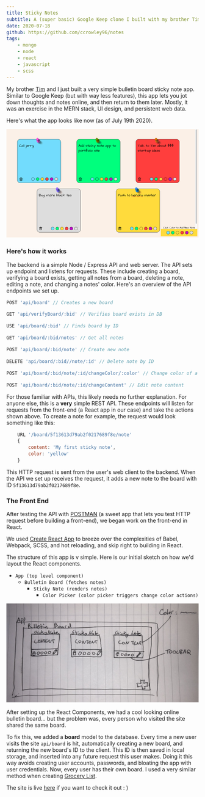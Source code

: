 ```yaml
---
title: Sticky Notes
subtitle: A (super basic) Google Keep clone I built with my brother Tim
date: 2020-07-18
github: https://github.com/ccrowley96/notes
tags: 
    - mongo
    - node
    - react
    - javascript
    - scss
---
```


My brother <a href = "https://timothycrowley.me" target="_blank">Tim</a> and I just built a very simple bulletin board sticky note app.  Similar to Google Keep (but with way less features), this app lets you jot down thoughts and notes online, and then return to them later.  Mostly, it was an exercise in the MERN stack, UI design, and persistent web data.

Here's what the app looks like now (as of July 19th 2020).

![Finished Sticky Note App](/img/sticky-notes/front-end.png)

### Here's how it works
The backend is a simple Node / Express API and web server.  The API sets up endpoint and listens for requests.  These include creating a board, verifying a board exists, getting all notes from a board, deleting a note, editing a note, and changing a notes' color.  Here's an overview of the API endpoints we set up.

```js
POST 'api/board' // Creates a new board 
```
```js
GET 'api/verifyBoard/:bid' // Verifies board exists in DB
```
```js
USE 'api/board/:bid' // Finds board by ID
```
```js
GET 'api/board/:bid/notes' // Get all notes
```
```js
POST 'api/board/:bid/note' // Create new note
```
```js
DELETE 'api/board/:bid//note/:id' // Delete note by ID
```
```js
POST 'api/board/:bid/note/:id/changeColor/:color' // Change color of a note
```
```js
POST 'api/board/:bid/note/:id/changeContent' // Edit note content
```

For those familiar with APIs, this likely needs no further explanation. For anyone else, this is a **very** simple REST API.  These endpoints will listen for requests from the front-end (a React app in our case) and take the actions shown above.  To create a note for example, the request would look something like this:

```js
    URL '/board/5f13613d79ab2f0217689f8e/note'
    {
        content: 'My first sticky note',
        color: 'yellow'
    }
```

This HTTP request is sent from the user's web client to the backend.  When the API we set up receives the request, it adds a new note to the board with ID `5f13613d79ab2f0217689f8e`.

### The Front End
After testing the API with <a href = "https://www.postman.com/" target="_blank">POSTMAN</a> (a sweet app that lets you test HTTP request before building a front-end), we began work on the front-end in React.

We used <a href = "https://github.com/facebook/create-react-app" target="_blank">Create React App</a> to breeze over the complexities of Babel, Webpack, SCSS, and hot reloading, and skip right to building in React.

The structure of this app is v simple. Here is our initial sketch on how we'd layout the React components.

- `App (top level component)`
    - `Bulletin Board (fetches notes)`
        - `Sticky Note (renders notes)`
            - `Color Picker (color picker triggers change color actions)`

![React Component Layout](/img/sticky-notes/react-components.jpg)

After setting up the React Components, we had a cool looking online bulletin board... but the problem was, every person who visited the site shared the same board.

To fix this, we added a **board** model to the database.  Every time a new user visits the site `api/board` is hit, automatically creating a new board, and returning the new board's ID to the client.  This ID is then saved in local storage, and inserted into any future request this user makes.  Doing it this way avoids creating user accounts, passwords, and bloating the app with user credentials.  Now, every user has their own board.  I used a very similar method when creating <a href = "https://corycrowley.me/projects/grocerylist/" target="_blank">Grocery List</a>.

The site is live <a href = "https://my-sticky-notes.herokuapp.com/" target="_blank">here</a> if you want to check it out : )



